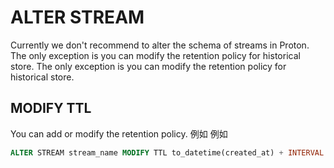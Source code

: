 # ALTER STREAM

Currently we don't recommend to alter the schema of streams in Proton. The only exception is you can modify the retention policy for historical store. The only exception is you can modify the retention policy for historical store.

## MODIFY TTL

You can add or modify the retention policy. 例如 例如

```sql
ALTER STREAM stream_name MODIFY TTL to_datetime(created_at) + INTERVAL 48 HOUR
```

